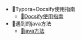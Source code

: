 - 🤗Typora+Docsify使用指南
  - [👀Docsify使用指南](/Project/Docsify使用指南.md)
- 🤗遇到的java方法
  * [👀java方法](/Project/java方法.md)

